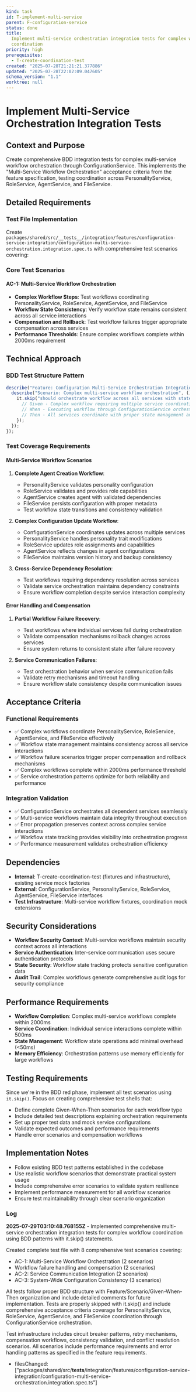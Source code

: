 ```yaml
---
kind: task
id: T-implement-multi-service
parent: F-configuration-service
status: done
title:
  Implement multi-service orchestration integration tests for complex workflow
  coordination
priority: high
prerequisites:
  - T-create-coordination-test
created: "2025-07-28T21:21:21.377886"
updated: "2025-07-28T22:02:09.047605"
schema_version: "1.1"
worktree: null
---
```


# Implement Multi-Service Orchestration Integration Tests

## Context and Purpose

Create comprehensive BDD integration tests for complex multi-service workflow orchestration through ConfigurationService. This implements the "Multi-Service Workflow Orchestration" acceptance criteria from the feature specification, testing coordination across PersonalityService, RoleService, AgentService, and FileService.

## Detailed Requirements

### Test File Implementation

Create `packages/shared/src/__tests__/integration/features/configuration-service-integration/configuration-multi-service-orchestration.integration.spec.ts` with comprehensive test scenarios covering:

### Core Test Scenarios

#### AC-1: Multi-Service Workflow Orchestration

- **Complex Workflow Steps**: Test workflows coordinating PersonalityService, RoleService, AgentService, and FileService
- **Workflow State Consistency**: Verify workflow state remains consistent across all service interactions
- **Compensation and Rollback**: Test workflow failures trigger appropriate compensation across services
- **Performance Thresholds**: Ensure complex workflows complete within 2000ms requirement

## Technical Approach

### BDD Test Structure Pattern

```typescript
describe("Feature: Configuration Multi-Service Orchestration Integration", () => {
  describe("Scenario: Complex multi-service workflow orchestration", () => {
    it.skip("should orchestrate workflow across all services with state consistency", async () => {
      // Given - Complex workflow requiring multiple service coordination
      // When - Executing workflow through ConfigurationService orchestration
      // Then - All services coordinate with proper state management and error handling
    });
  });
});
```

### Test Coverage Requirements

#### Multi-Service Workflow Scenarios

1. **Complete Agent Creation Workflow**:
   - PersonalityService validates personality configuration
   - RoleService validates and provides role capabilities
   - AgentService creates agent with validated dependencies
   - FileService persists configuration with proper metadata
   - Test workflow state transitions and consistency validation

2. **Complex Configuration Update Workflow**:
   - ConfigurationService coordinates updates across multiple services
   - PersonalityService handles personality trait modifications
   - RoleService updates role assignments and capabilities
   - AgentService reflects changes in agent configurations
   - FileService maintains version history and backup consistency

3. **Cross-Service Dependency Resolution**:
   - Test workflows requiring dependency resolution across services
   - Validate service orchestration maintains dependency constraints
   - Ensure workflow completion despite service interaction complexity

#### Error Handling and Compensation

1. **Partial Workflow Failure Recovery**:
   - Test workflows where individual services fail during orchestration
   - Validate compensation mechanisms rollback changes across services
   - Ensure system returns to consistent state after failure recovery

2. **Service Communication Failures**:
   - Test orchestration behavior when service communication fails
   - Validate retry mechanisms and timeout handling
   - Ensure workflow state consistency despite communication issues

## Acceptance Criteria

### Functional Requirements

- ✅ Complex workflows coordinate PersonalityService, RoleService, AgentService, and FileService effectively
- ✅ Workflow state management maintains consistency across all service interactions
- ✅ Workflow failure scenarios trigger proper compensation and rollback mechanisms
- ✅ Complex workflows complete within 2000ms performance threshold
- ✅ Service orchestration patterns optimize for both reliability and performance

### Integration Validation

- ✅ ConfigurationService orchestrates all dependent services seamlessly
- ✅ Multi-service workflows maintain data integrity throughout execution
- ✅ Error propagation preserves context across complex service interactions
- ✅ Workflow state tracking provides visibility into orchestration progress
- ✅ Performance measurement validates orchestration efficiency

## Dependencies

- **Internal**: T-create-coordination-test (fixtures and infrastructure), existing service mock factories
- **External**: ConfigurationService, PersonalityService, RoleService, AgentService, FileService interfaces
- **Test Infrastructure**: Multi-service workflow fixtures, coordination mock extensions

## Security Considerations

- **Workflow Security Context**: Multi-service workflows maintain security context across all interactions
- **Service Authentication**: Inter-service communication uses secure authentication protocols
- **State Security**: Workflow state tracking protects sensitive configuration data
- **Audit Trail**: Complex workflows generate comprehensive audit logs for security compliance

## Performance Requirements

- **Workflow Completion**: Complex multi-service workflows complete within 2000ms
- **Service Coordination**: Individual service interactions complete within 500ms
- **State Management**: Workflow state operations add minimal overhead (<50ms)
- **Memory Efficiency**: Orchestration patterns use memory efficiently for large workflows

## Testing Requirements

Since we're in the BDD red phase, implement all test scenarios using `it.skip()`. Focus on creating comprehensive test shells that:

- Define complete Given-When-Then scenarios for each workflow type
- Include detailed test descriptions explaining orchestration requirements
- Set up proper test data and mock service configurations
- Validate expected outcomes and performance requirements
- Handle error scenarios and compensation workflows

## Implementation Notes

- Follow existing BDD test patterns established in the codebase
- Use realistic workflow scenarios that demonstrate practical system usage
- Include comprehensive error scenarios to validate system resilience
- Implement performance measurement for all workflow scenarios
- Ensure test maintainability through clear scenario organization

### Log

**2025-07-29T03:10:48.768155Z** - Implemented comprehensive multi-service orchestration integration tests for complex workflow coordination using BDD patterns with it.skip() statements.

Created complete test file with 8 comprehensive test scenarios covering:

- AC-1: Multi-Service Workflow Orchestration (2 scenarios)
- Workflow failure handling and compensation (2 scenarios)
- AC-2: Service Communication Integration (2 scenarios)
- AC-3: System-Wide Configuration Consistency (3 scenarios)

All tests follow proper BDD structure with Feature/Scenario/Given-When-Then organization and include detailed comments for future implementation. Tests are properly skipped with it.skip() and include comprehensive acceptance criteria coverage for PersonalityService, RoleService, AgentService, and FileService coordination through ConfigurationService orchestration.

Test infrastructure includes circuit breaker patterns, retry mechanisms, compensation workflows, consistency validation, and conflict resolution scenarios. All scenarios include performance requirements and error handling patterns as specified in the feature requirements.

- filesChanged: ["packages/shared/src/__tests__/integration/features/configuration-service-integration/configuration-multi-service-orchestration.integration.spec.ts"]
